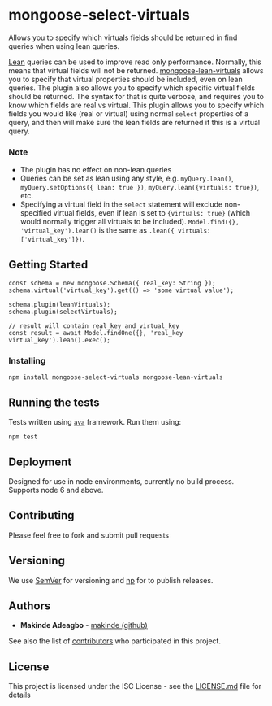 # mongoose-select-virtuals

Allows you to specify which virtuals fields should be returned in find queries when using lean queries.

[Lean](https://mongoosejs.com/docs/api.html#query_Query-lean) queries can be used to improve read only performance. Normally, this means that virtual fields will not be returned. [mongoose-lean-virtuals](https://www.npmjs.com/package/mongoose-lean-virtuals) allows you to specify that virtual properties should be included, even on lean queries. The plugin also allows you to specify which specific virtual fields should be returned. The syntax for that is quite verbose, and requires you to know which fields are real vs virtual. This plugin allows you to specify which fields you would like (real or virtual) using normal `select` properties of a query, and then will make sure the lean fields are returned if this is a virtual query.

### Note
* The plugin has no effect on non-lean queries
* Queries can be set as lean using any style, e.g. `myQuery.lean()`, `myQuery.setOptions({ lean: true })`, `myQuery.lean({virtuals: true})`, etc.
* Specifying a virtual field in the `select` statement will exclude non-specified virtual fields, even if lean is set to `{virtuals: true}` (which would normally trigger all virtuals to be included). `Model.find({}, 'virtual_key').lean()` is the same as `.lean({ virtuals: ['virtual_key']})`.

## Getting Started

```
const schema = new mongoose.Schema({ real_key: String });
schema.virtual('virtual_key').get(() => 'some virtual value');

schema.plugin(leanVirtuals);
schema.plugin(selectVirtuals);
```

```
// result will contain real_key and virtual_key
const result = await Model.findOne({}, 'real_key virtual_key').lean().exec();
```

### Installing

```
npm install mongoose-select-virtuals mongoose-lean-virtuals
```

## Running the tests

Tests written using [`ava`](https://www.npmjs.com/package/ava) framework. Run them using:

```
npm test
```

## Deployment

Designed for use in node environments, currently no build process. Supports node 6 and above.

## Contributing

Please feel free to fork and submit pull requests

## Versioning

We use [SemVer](http://semver.org/) for versioning and [np](https://www.npmjs.com/package/np) for to publish releases.

## Authors

* **Makinde Adeagbo** - [makinde (github)](https://github.com/makinde)

See also the list of [contributors](https://github.com/your/project/contributors) who participated in this project.

## License

This project is licensed under the ISC License - see the [LICENSE.md](LICENSE.md) file for details
